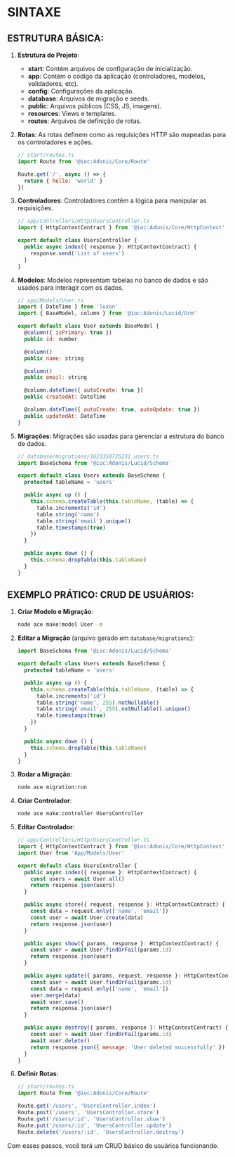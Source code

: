 # SINTAXE
## ESTRUTURA BÁSICA:
1. **Estrutura do Projeto**:
   - **start**: Contém arquivos de configuração de inicialização.
   - **app**: Contém o código da aplicação (controladores, modelos, validadores, etc).
   - **config**: Configurações da aplicação.
   - **database**: Arquivos de migração e seeds.
   - **public**: Arquivos públicos (CSS, JS, imagens).
   - **resources**: Views e templates.
   - **routes**: Arquivos de definição de rotas.

2. **Rotas**:
   As rotas definem como as requisições HTTP são mapeadas para os controladores e ações.
   ```js
   // start/routes.ts
   import Route from '@ioc:Adonis/Core/Route'

   Route.get('/', async () => {
     return { hello: 'world' }
   })
   ```

3. **Controladores**:
   Controladores contêm a lógica para manipular as requisições.
   ```js
   // app/Controllers/Http/UsersController.ts
   import { HttpContextContract } from '@ioc:Adonis/Core/HttpContext'

   export default class UsersController {
     public async index({ response }: HttpContextContract) {
       response.send('List of users')
     }
   }
   ```

4. **Modelos**:
   Modelos representam tabelas no banco de dados e são usados para interagir com os dados.
   ```js
   // app/Models/User.ts
   import { DateTime } from 'luxon'
   import { BaseModel, column } from '@ioc:Adonis/Lucid/Orm'

   export default class User extends BaseModel {
     @column({ isPrimary: true })
     public id: number

     @column()
     public name: string

     @column()
     public email: string

     @column.dateTime({ autoCreate: true })
     public createdAt: DateTime

     @column.dateTime({ autoCreate: true, autoUpdate: true })
     public updatedAt: DateTime
   }
   ```

5. **Migrações**:
   Migrações são usadas para gerenciar a estrutura do banco de dados.
   ```js
   // database/migrations/1623350725231_users.ts
   import BaseSchema from '@ioc:Adonis/Lucid/Schema'

   export default class Users extends BaseSchema {
     protected tableName = 'users'

     public async up () {
       this.schema.createTable(this.tableName, (table) => {
         table.increments('id')
         table.string('name')
         table.string('email').unique()
         table.timestamps(true)
       })
     }

     public async down () {
       this.schema.dropTable(this.tableName)
     }
   }
   ```

## EXEMPLO PRÁTICO: CRUD DE USUÁRIOS:
1. **Criar Modelo e Migração**:
   ```sh
   node ace make:model User -m
   ```

2. **Editar a Migração** (arquivo gerado em `database/migrations`):
   ```js
   import BaseSchema from '@ioc:Adonis/Lucid/Schema'

   export default class Users extends BaseSchema {
     protected tableName = 'users'

     public async up () {
       this.schema.createTable(this.tableName, (table) => {
         table.increments('id')
         table.string('name', 255).notNullable()
         table.string('email', 255).notNullable().unique()
         table.timestamps(true)
       })
     }

     public async down () {
       this.schema.dropTable(this.tableName)
     }
   }
   ```

3. **Rodar a Migração**:
   ```sh
   node ace migration:run
   ```

4. **Criar Controlador**:
   ```sh
   node ace make:controller UsersController
   ```

5. **Editar Controlador**:
   ```js
   // app/Controllers/Http/UsersController.ts
   import { HttpContextContract } from '@ioc:Adonis/Core/HttpContext'
   import User from 'App/Models/User'

   export default class UsersController {
     public async index({ response }: HttpContextContract) {
       const users = await User.all()
       return response.json(users)
     }

     public async store({ request, response }: HttpContextContract) {
       const data = request.only(['name', 'email'])
       const user = await User.create(data)
       return response.json(user)
     }

     public async show({ params, response }: HttpContextContract) {
       const user = await User.findOrFail(params.id)
       return response.json(user)
     }

     public async update({ params, request, response }: HttpContextContract) {
       const user = await User.findOrFail(params.id)
       const data = request.only(['name', 'email'])
       user.merge(data)
       await user.save()
       return response.json(user)
     }

     public async destroy({ params, response }: HttpContextContract) {
       const user = await User.findOrFail(params.id)
       await user.delete()
       return response.json({ message: 'User deleted successfully' })
     }
   }
   ```

6. **Definir Rotas**:
   ```js
   // start/routes.ts
   import Route from '@ioc:Adonis/Core/Route'

   Route.get('/users', 'UsersController.index')
   Route.post('/users', 'UsersController.store')
   Route.get('/users/:id', 'UsersController.show')
   Route.put('/users/:id', 'UsersController.update')
   Route.delete('/users/:id', 'UsersController.destroy')
   ```

Com esses passos, você terá um CRUD básico de usuários funcionando. 